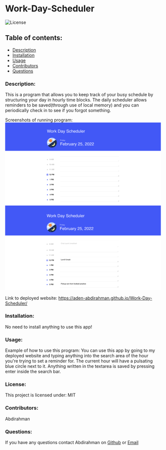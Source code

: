 # Work-Day-Scheduler
   ![License](https://img.shields.io/static/v1?label=License&message=MIT&color=blueviolet&style=plastic)

  ## Table of contents:
 * [Description](#description)
 * [Installation](#installation)
 * [Usage](#usage)
 * [Contributors](#contributors)
 * [Questions](#questions)
  ### Description:
  This is a program that allows you to keep track of your busy schedule by structuring your day in hourly time blocks. The daily scheduler allows reminders to be     saved(through use of local memory) and you can periodically check in to see if you forgot something. 
  
  Screenshots of running program: ![](images/Screenshot1.png) ![](images/Screenshot2.png)
  
  Link to deployed website: https://aden-abdirahman.github.io/Work-Day-Scheduler/
  
  ### Installation:
  No need to install anything to use this app!
  ### Usage:
  Example of how to use this program: You can use this app by going to my deployed website and typing anything into the search area of the hour you're trying to set    a reminder for. The current hour will have a pulsating blue circle next to it. Anything written in the textarea is saved by pressing enter inside the search bar.
  ### License:
  This project is licensed under: MIT
  ### Contributors:
  Abdirahman

  ### Questions:
  If you have any questions contact Abdirahman on [Github](https://github.com/aden-abdirahman)
  or [Email](https://aden.abdirahman45@gmail.com)
